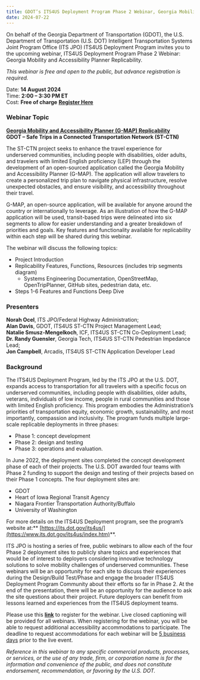 ```yaml
---
title: GDOT’s ITS4US Deployment Program Phase 2 Webinar, Georgia Mobility and Accessibility Planner Replicability
date: 2024-07-22
---
```


On behalf of the Georgia Department of Transportation (GDOT), the U.S. Department of Transportation (U.S. DOT) Intelligent Transportation Systems Joint Program Office (ITS JPO) ITS4US Deployment Program invites you to the upcoming webinar, ITS4US Deployment Program Phase 2 Webinar: Georgia Mobility and Accessibility Planner Replicability.

*This webinar is free and open to the public, but advance registration is required.*

Date: **14 August 2024**  
Time: **2:00 – 3:30 PM ET**  
Cost: **Free of charge** [**Register Here**](https://www.eventbrite.com/e/georgia-mobility-and-accessibility-planner-g-map-replicability-webinar-registration-938564490657?aff=oddtdtcreator)

### Webinar Topic

**<u>Georgia Mobility and Accessibility Planner (G-MAP) Replicability</u>**<u><br></u>**GDOT – Safe Trips in a Connected Transportation Network (ST-CTN)**

The ST-CTN project seeks to enhance the travel experience for underserved communities, including people with disabilities, older adults, and travelers with limited English proficiency (LEP) through the development of an open-sourced application called the Georgia Mobility and Accessibility Planner (G-MAP). The application will allow travelers to create a personalized trip plan to navigate physical infrastructure, resolve unexpected obstacles, and ensure visibility, and accessibility throughout their travel.

G-MAP, an open-source application, will be available for anyone around the country or internationally to leverage. As an illustration of how the G-MAP application will be used, transit-based trips were delineated into six segments to allow for easier understanding and a greater breakdown of priorities and goals. Key features and functionality available for replicability within each step will be shared during this webinar.

The webinar will discuss the following topics:

- Project Introduction
- Replicability Features, Functions, Resources (includes trip segments diagram)
    - Systems Engineering Documentation, OpenStreetMap, OpenTripPlanner, GitHub sites, pedestrian data, etc.
- Steps 1-6 Features and Functions Deep Dive

### Presenters

**Norah Ocel**, ITS JPO/Federal Highway Administration;  
**Alan Davis**, GDOT, ITS4US ST-CTN Project Management Lead;  
**Natalie Smusz-Mengelkoch**, ICF, ITS4US ST-CTN Co-Deployment Lead;  
**Dr. Randy Guensler**, Georgia Tech, ITS4US ST-CTN Pedestrian Impedance Lead;  
**Jon Campbell**, Arcadis, ITS4US ST-CTN Application Developer Lead

### Background

The ITS4US Deployment Program, led by the ITS JPO at the U.S. DOT, expands access to transportation for all travelers with a specific focus on underserved communities, including people with disabilities, older adults, veterans, individuals of low income, people in rural communities and those with limited English proficiency. This program embodies the Administration’s priorities of transportation equity, economic growth, sustainability, and most importantly, compassion and inclusivity. The program funds multiple large-scale replicable deployments in three phases:

- Phase 1: concept development
- Phase 2: design and testing
- Phase 3: operations and evaluation.

In June 2022, the deployment sites completed the concept development phase of each of their projects. The U.S. DOT awarded four teams with Phase 2 funding to support the design and testing of their projects based on their Phase 1 concepts. The four deployment sites are:

- GDOT
- Heart of Iowa Regional Transit Agency
- Niagara Frontier Transportation Authority/Buffalo
- University of Washington

For more details on the ITS4US Deployment program, see the program’s website at:** [https://its.dot.gov/its4us/](https://www.its.dot.gov/its4us/index.htm)**.

ITS JPO is hosting a series of free, public webinars to allow each of the four Phase 2 deployment sites to publicly share topics and experiences that would be of interest to deployers considering innovative technology solutions to solve mobility challenges of underserved communities. These webinars will be an opportunity for each site to discuss their experiences during the Design/Build Test/Phase and engage the broader ITS4US Deployment Program Community about their efforts so far in Phase 2. At the end of the presentation, there will be an opportunity for the audience to ask the site questions about their project. Future deployers can benefit from lessons learned and experiences from the ITS4US deployment teams.

Please use this [**link**](https://www.eventbrite.com/e/georgia-mobility-and-accessibility-planner-g-map-replicability-webinar-registration-938564490657?aff=oddtdtcreator) to register for the webinar. Live closed captioning will be provided for all webinars. When registering for the webinar, you will be able to request additional accessibility accommodations to participate. The deadline to request accommodations for each webinar will be <u>5 business days</u> prior to the live event.

*Reference in this webinar to any specific commercial products, processes, or services, or the use of any trade, firm, or corporation name is for the information and convenience of the public, and does not constitute endorsement, recommendation, or favoring by the U.S. DOT.*

